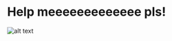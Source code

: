 # Help meeeeeeeeeeeee pls!

  ![alt text](https://sun9-54.userapi.com/impf/YSnPNKwXlv2ci_U1-AZ_6zlniUg4WQLWyd6Ugw/xkFDHUqnAM0.jpg?size=604x453&quality=96&sign=51c737fe1965da2dabddeb1c745dae37&type=album)
